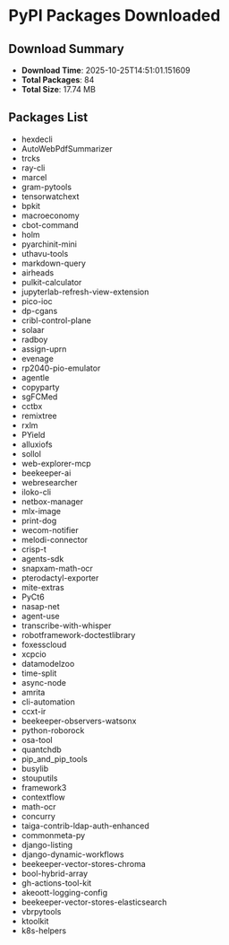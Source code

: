 # PyPI Packages Downloaded

## Download Summary
- **Download Time**: 2025-10-25T14:51:01.151609
- **Total Packages**: 84
- **Total Size**: 17.74 MB

## Packages List
- hexdecli
- AutoWebPdfSummarizer
- trcks
- ray-cli
- marcel
- gram-pytools
- tensorwatchext
- bpkit
- macroeconomy
- cbot-command
- holm
- pyarchinit-mini
- uthavu-tools
- markdown-query
- airheads
- pulkit-calculator
- jupyterlab-refresh-view-extension
- pico-ioc
- dp-cgans
- cribl-control-plane
- solaar
- radboy
- assign-uprn
- evenage
- rp2040-pio-emulator
- agentle
- copyparty
- sgFCMed
- cctbx
- remixtree
- rxlm
- PYield
- alluxiofs
- sollol
- web-explorer-mcp
- beekeeper-ai
- webresearcher
- iloko-cli
- netbox-manager
- mlx-image
- print-dog
- wecom-notifier
- melodi-connector
- crisp-t
- agents-sdk
- snapxam-math-ocr
- pterodactyl-exporter
- mite-extras
- PyCt6
- nasap-net
- agent-use
- transcribe-with-whisper
- robotframework-doctestlibrary
- foxesscloud
- xcpcio
- datamodelzoo
- time-split
- async-node
- amrita
- cli-automation
- ccxt-ir
- beekeeper-observers-watsonx
- python-roborock
- osa-tool
- quantchdb
- pip_and_pip_tools
- busylib
- stouputils
- framework3
- contextflow
- math-ocr
- concurry
- taiga-contrib-ldap-auth-enhanced
- commonmeta-py
- django-listing
- django-dynamic-workflows
- beekeeper-vector-stores-chroma
- bool-hybrid-array
- gh-actions-tool-kit
- akeoott-logging-config
- beekeeper-vector-stores-elasticsearch
- vbrpytools
- ktoolkit
- k8s-helpers
